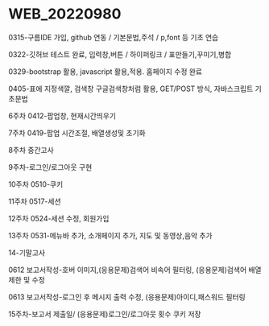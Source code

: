 # WEB_20220980

0315-구름IDE 가입, github 연동 / 기본문법,주석 / p,font 등 기초 연습

0322-깃허브 테스트 완료, 입력창,버튼 / 하이퍼링크 / 표만들기,꾸미기,병합

0329-bootstrap 활용, javascript 활용,적용. 홈페이지 수정 완료

0405-표에 지정색깔, 검색창 구글검색창처럼 활용, GET/POST 방식, 자바스크립트 기초문법

6주차 0412-팝업창, 현재시간띄우기

7주차 0419-팝업 시간조절, 배열생성및 초기화

8주차 중간고사

9주차-로그인/로그아웃 구현

10주차 0510-쿠키

11주차 0517-세션

12주차 0524-세션 수정, 회원가입

13주차 0531-메뉴바 추가, 소개페이지 추가, 지도 및 동영상,음악 추가

14-기말고사

0612 보고서작성-호버 이미지,(응용문제)검색어 비속어 필터링, (응용문제)검색어 배열 제한 및 수정

0613 보고서작성-로그인 후 메시지 출력 수정, (응용문제)아이디,패스워드 필터링

15주차-보고서 제출일/
(응용문제)로그인/로그아웃 횟수 쿠키 저장
